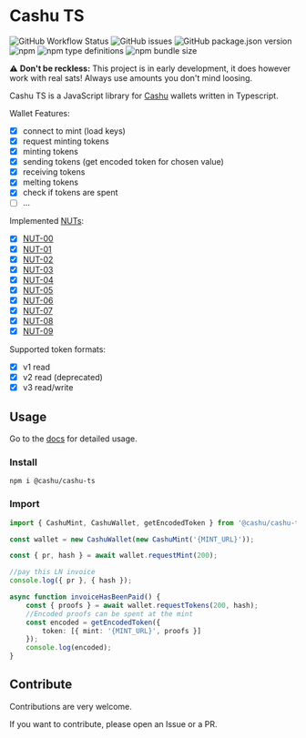 # Cashu TS

![GitHub Workflow Status](https://img.shields.io/github/actions/workflow/status/cashubtc/cashu-ts/node.js.yml)
![GitHub issues](https://img.shields.io/github/issues/cashubtc/cashu-ts)
![GitHub package.json version](https://img.shields.io/github/package-json/v/cashubtc/cashu-ts)
![npm](https://img.shields.io/npm/v/@cashu/cashu-ts)
![npm type definitions](https://img.shields.io/npm/types/@cashu/cashu-ts)
![npm bundle size](https://img.shields.io/bundlephobia/min/@cashu/cashu-ts)

⚠️ **Don't be reckless:** This project is in early development, it does however work with real sats! Always use amounts you don't mind loosing.

Cashu TS is a JavaScript library for [Cashu](https://github.com/cashubtc) wallets written in Typescript.

Wallet Features:

- [x] connect to mint (load keys)
- [x] request minting tokens
- [x] minting tokens
- [x] sending tokens (get encoded token for chosen value)
- [x] receiving tokens
- [x] melting tokens
- [x] check if tokens are spent
- [ ] ...

Implemented [NUTs](https://github.com/cashubtc/nuts/):

- [x] [NUT-00](https://github.com/cashubtc/nuts/blob/main/00.md)
- [x] [NUT-01](https://github.com/cashubtc/nuts/blob/main/01.md)
- [x] [NUT-02](https://github.com/cashubtc/nuts/blob/main/02.md)
- [x] [NUT-03](https://github.com/cashubtc/nuts/blob/main/03.md)
- [x] [NUT-04](https://github.com/cashubtc/nuts/blob/main/04.md)
- [x] [NUT-05](https://github.com/cashubtc/nuts/blob/main/05.md)
- [x] [NUT-06](https://github.com/cashubtc/nuts/blob/main/06.md)
- [x] [NUT-07](https://github.com/cashubtc/nuts/blob/main/07.md)
- [x] [NUT-08](https://github.com/cashubtc/nuts/blob/main/08.md)
- [x] [NUT-09](https://github.com/cashubtc/nuts/blob/main/09.md)

Supported token formats:

- [x] v1 read
- [x] v2 read (deprecated)
- [x] v3 read/write

## Usage

Go to the [docs](https://cashubtc.github.io/cashu-ts/) for detailed usage.

### Install

```shell
npm i @cashu/cashu-ts
```

### Import

```typescript
import { CashuMint, CashuWallet, getEncodedToken } from '@cashu/cashu-ts';

const wallet = new CashuWallet(new CashuMint('{MINT_URL}'));

const { pr, hash } = await wallet.requestMint(200);

//pay this LN invoice
console.log({ pr }, { hash });

async function invoiceHasBeenPaid() {
	const { proofs } = await wallet.requestTokens(200, hash);
	//Encoded proofs can be spent at the mint
	const encoded = getEncodedToken({
		token: [{ mint: '{MINT_URL}', proofs }]
	});
	console.log(encoded);
}
```

## Contribute

Contributions are very welcome.

If you want to contribute, please open an Issue or a PR.
